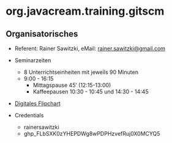 # org.javacream.training.gitscm


## Organisatorisches

* Referent: Rainer Sawitzki, eMail: rainer.sawitzki@gmail.com

* Seminarzeiten
  * 8 Unterrichtseinheiten mit jeweils 90 Minuten
  * 9:00 - 16:15
    * Mittagspause 45’ (12:15-13:00)
    * Kaffeepausen 10:30 - 10:45 und 14:30 - 14:45

* [Digitales Flipchart](https://docs.google.com/presentation/d/1a6xSdhXjwSKaamHPgaE1UMEUMX5jNXof3qTo8Iev7i0/edit?usp=sharing)

* Credentials
  * rainersawitzki
  * 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
